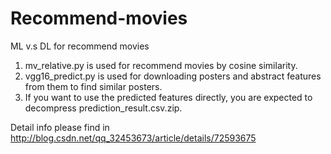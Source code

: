 # Recommend-movies
ML v.s DL for recommend movies

1. mv_relative.py is used for recommend movies by cosine similarity.
2. vgg16_predict.py is used for downloading posters and abstract features from them to find similar posters.
3. If you want to use the predicted features directly, you are expected to decompress prediction_result.csv.zip.

Detail info please find in http://blog.csdn.net/qq_32453673/article/details/72593675
